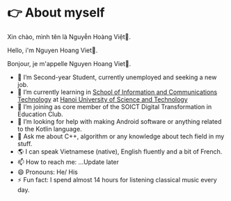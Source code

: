 # 👉 About myself
Xin chào, mình tên là Nguyễn Hoàng Việt👋. 

Hello, i'm Nguyen Hoang Viet👋. 

Bonjour, je m'appelle Nguyen Hoang Viet👋.

<!--
**vitegod/vitegod** is a ✨ _special_ ✨ repository because its `README.md` (this file) appears on your GitHub profile.

Here are some ideas to get you started:
-->
- 🔭 I’m Second-year Student, currently unemployed and seeking a new job.
- 🌱 I’m currently learning in [School of Information and Communications Technology]([url](https://soict.hust.edu.vn/en/)) at [Hanoi University of Science and Technology]([url](https://hust.edu.vn/en/))
- 👯 I’m joining as core member of the SOICT Digital Transformation in Education Club.
- 🤔 I’m looking for help with making Android software or anything related to the Kotlin language.
- 💬 Ask me about C++, algorithm or any knowledge about tech field in my stuff.
- 🌎 I can speak Vietnamese (native), English fluently and a bit of French.
- 📫 How to reach me: ...Update later
- 😄 Pronouns: He/ His
- ⚡ Fun fact: I spend almost 14 hours for listening classical music every day.

